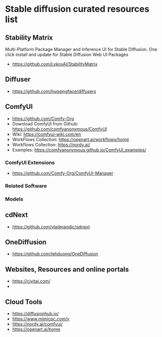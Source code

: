 # Stable diffusion curated resources list

## Stability Matrix
Multi-Platform Package Manager and Inference UI for Stable Diffusion. One click install and update for Stable Diffusion Web UI Packages
  - https://github.com/LykosAI/StabilityMatrix
    
## Diffuser
  - https://github.com/huggingface/diffusers

## ComfyUI 
  - https://github.com/Comfy-Org
  - Download ComfyUI from Github: https://github.com/comfyanonymous/ComfyUI
  - Wiki: https://comfyui-wiki.com/en
  - WorkFlows Collection: https://openart.ai/workflows/home
  - Workflows Collection: https://nordy.ai/
  - Examples: https://comfyanonymous.github.io/ComfyUI_examples/

### ComfyUI Extensions
  - https://github.com/Comfy-Org/ComfyUI-Manager

### Related Software
  
### Models



## cdNext
  - https://github.com/vladmandic/sdnext 
  

  
## OneDiffusion
  - https://github.com/lehduong/OneDiffusion

## Websites, Resources and online portals
  - https://civitai.com/
  - 
## Cloud Tools
  - https://diffusionhub.io/
  - https://www.mimicpc.com/v
  - https://nordy.ai/comfyui/
  - https://openart.ai/home
